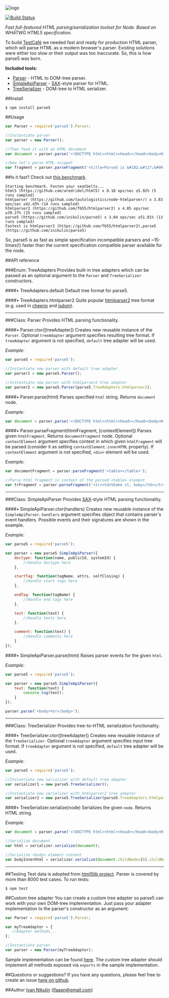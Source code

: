 ![logo](https://raw.github.com/inikulin/parse5/master/logo.png)  

[![Build Status](http://img.shields.io/travis/inikulin/parse5.svg?style=flat-square)](https://travis-ci.org/inikulin/parse5) 

*Fast full-featured HTML parsing/serialization toolset for Node. Based on WHATWG HTML5 specification.*

To build [TestCafé](http://testcafe.devexpress.com/) we needed fast and ready for production HTML parser, which will parse HTML as a modern browser's parser.
Existing solutions were either too slow or their output was too inaccurate. So, this is how parse5 was born.

**Included tools:**
*   [Parser](#class-parser) - HTML to DOM-tree parser.
*   [SimpleApiParser](#class-simpleapiparser) - [SAX](http://en.wikipedia.org/wiki/Simple_API_for_XML)-style parser for HTML.
*   [TreeSerializer](#class-treeserializer) - DOM-tree to HTML serializer.

##Install
```
$ npm install parse5
```


##Usage
```js
var Parser = require('parse5').Parser;

//Instantiate parser
var parser = new Parser();

//Then feed it with an HTML document
var document = parser.parse('<!DOCTYPE html><html><head></head><body>Hi there!</body></html>')

//Now let's parse HTML-snippet
var fragment = parser.parseFragment('<title>Parse5 is &#102;&#117;&#99;&#107;ing awesome!</title><h1>42</h1>');

```

##Is it fast?
Check out [this benchmark](https://github.com/inikulin/node-html-parser-bench).

```
Starting benchmark. Fasten your seatbelts...
html5 (https://github.com/aredridel/html5) x 0.18 ops/sec ±5.92% (5 runs sampled)
htmlparser (https://github.com/tautologistics/node-htmlparser/) x 3.83 ops/sec ±42.43% (14 runs sampled)
htmlparser2 (https://github.com/fb55/htmlparser2) x 4.05 ops/sec ±39.27% (15 runs sampled)
parse5 (https://github.com/inikulin/parse5) x 3.04 ops/sec ±51.81% (13 runs sampled)
Fastest is htmlparser2 (https://github.com/fb55/htmlparser2),parse5 (https://github.com/inikulin/parse5)
```

So, parse5 is as fast as simple specification incompatible parsers and ~15-times(!) faster than the current specification compatible parser available for the node.


##API reference

###Enum: TreeAdapters
Provides built-in tree adapters which can be passed as an optional argument to the `Parser` and `TreeSerializer` constructors.

####&bull; TreeAdapters.default
Default tree format for parse5.


####&bull; TreeAdapters.htmlparser2
Quite popular [htmlparser2](https://github.com/fb55/htmlparser2) tree format (e.g. used in [cheerio](https://github.com/MatthewMueller/cheerio) and [jsdom](https://github.com/tmpvar/jsdom)).  

---------------------------------------


###Class: Parser
Provides HTML parsing functionality.

####&bull; Parser.ctor([treeAdapter])
Creates new reusable instance of the `Parser`. Optional `treeAdapter` argument specifies resulting tree format. If `treeAdapter` argument is not specified, `default` tree adapter will be used.

*Example:*
```js
var parse5 = require('parse5');

//Instantiate new parser with default tree adapter
var parser1 = new parse5.Parser();

//Instantiate new parser with htmlparser2 tree adapter
var parser2 = new parse5.Parser(parse5.TreeAdapters.htmlparser2);
```



####&bull; Parser.parse(html)
Parses specified `html` string. Returns `document` node.

*Example:*
```js
var document = parser.parse('<!DOCTYPE html><html><head></head><body>Hi there!</body></html>');
```


####&bull; Parser.parseFragment(htmlFragment, [contextElement])
Parses given `htmlFragment`. Returns `documentFragment` node. Optional `contextElement` argument specifies context in which given `htmlFragment` will be parsed (consider it as setting `contextElement.innerHTML` property). If `contextElement` argument is not specified, `<div>` element will be used.

*Example:*
```js
var documentFragment = parser.parseFragment('<table></table>');

//Parse html fragment in context of the parsed <table> element
var trFragment = parser.parseFragment('<tr><td>Shake it, baby</td></tr>', documentFragment.childNodes[0]);
```

---------------------------------------


###Class: SimpleApiParser
Provides [SAX](https://en.wikipedia.org/wiki/Simple_API_for_XML)-style HTML parsing functionality.

####&bull; SimpleApiParser.ctor(handlers)
Creates new reusable instance of the `SimpleApiParser`. `handlers` argument specifies object that contains parser's event handlers. Possible events and their signatures are shown in the example.

*Example:*
```js
var parse5 = require('parse5');

var parser = new parse5.SimpleApiParser({
    doctype: function(name, publicId, systemId) {
        //Handle doctype here
    },

    startTag: function(tagName, attrs, selfClosing) {
        //Handle start tags here
    },

    endTag: function(tagName) {
        //Handle end tags here
    },

    text: function(text) {
        //Handle texts here
    },

    comment: function(text) {
        //Handle comments here
    }
});
```

####&bull; SimpleApiParser.parse(html)
Raises parser events for the given `html`.

*Example:*
```js
var parse5 = require('parse5');

var parser = new parse5.SimpleApiParser({
    text: function(text) {
        console.log(text);
    }
});

parser.parse('<body>Yo!</body>');
```

---------------------------------------

###Class: TreeSerializer
Provides tree-to-HTML serialization functionality.

####&bull; TreeSerializer.ctor([treeAdapter])
Creates new reusable instance of the `TreeSerializer`. Optional `treeAdapter` argument specifies input tree format. If `treeAdapter` argument is not specified, `default` tree adapter will be used.

*Example:*
```js
var parse5 = require('parse5');

//Instantiate new serializer with default tree adapter
var serializer1 = new parse5.TreeSerializer();

//Instantiate new serializer with htmlparser2 tree adapter
var serializer2 = new parse5.TreeSerializer(parse5.TreeAdapters.htmlparser2);
```


####&bull; TreeSerializer.serialize(node)
Serializes the given `node`. Returns HTML string.

*Example:*
```js
var document = parser.parse('<!DOCTYPE html><html><head></head><body>Hi there!</body></html>');

//Serialize document
var html = serializer.serialize(document);

//Serialize <body> element content
var bodyInnerHtml = serializer.serialize(document.childNodes[0].childNodes[1]);
```

---------------------------------------


##Testing
Test data is adopted from [html5lib project](https://github.com/html5lib). Parser is covered by more than 8000 test cases.
To run tests:
```
$ npm test
```


##Custom tree adapter
You can create a custom tree adapter so parse5 can work with your own DOM-tree implementation.
Just pass your adapter implementation to the parser's constructor as an argument:

```js
var Parser = require('parse5').Parser;

var myTreeAdapter = {
   //Adapter methods...
};

//Instantiate parser
var parser = new Parser(myTreeAdapter);
```

Sample implementation can be found [here](https://github.com/inikulin/parse5/blob/master/lib/tree_adapters/default.js).
The custom tree adapter should implement all methods exposed via `exports` in the sample implementation.

##Questions or suggestions?
If you have any questions, please feel free to create an issue [here on github](https://github.com/inikulin/parse5/issues).


##Author
[Ivan Nikulin](https://github.com/inikulin) (ifaaan@gmail.com)

